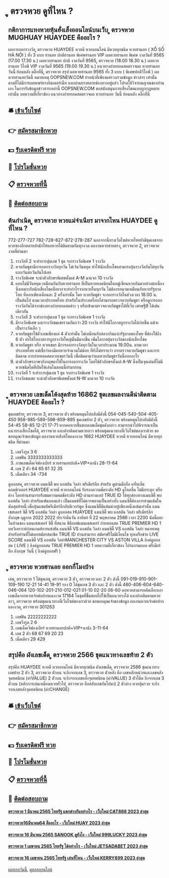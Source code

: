# ู ตรวจหวย ดูที่ไหน ?
## กติกาการแทงหวยหุ้นฮั่งเส็งออนไลน์บนเว็บ ู ตรวจหวย MUGHUAY HUAYDEE คืออะไร ?
ผลการออกรางวัล ู ตรวจหวย HUAYDEE หวยดี หวยออนไลน์ มีหวยทุกชนิด หวยฮานอย ( XỔ SỐ HÀ NỘI ) ทั้ง 3 แบบ ฮานอย ปกติฮานอย พิเศษฮานอย VIP
ผลหวยฮานอย พิเศษ งวดวันที่ 9565 (17.00 17.30 น.)
ผลหวยฮานอย ปกติ งวดวันที่ 9565 ู ตรวจหวย (18.00 18.30 น.)
ผลหวยฮานอย วีไอพี VIP งวดวันที่ 9565 (19.00 19.30 น.)
 แนวทางถ่ายทอดสดตรวจผล หวยฮานอย วันนี้ ย้อนหลัง คลิ๊กที่นี่ ู ตรวจหวย 
สรุป ผลหวยฮานอย 9565 ทั้ง 3 แบบ ( พิเศษปกติวีไอพี ) ผลหวยฮานอยวันนี้
หมายเหตุ OOPSNEW.COM ทำหน้าที่เพียงแค่รวบรวมข้อมูล ข่าวสาร เท่านั้น ตามที่ได้มีการเผยแพร่ทางอินเตอร์เน็ท และผ่านทางหลายช่องทางอยู่แล้ว โปรดใช้วิจารณญาณของท่านเอง ในการรับข้อมูลข่าวสารเหล่านี้ OOPSNEW.COM ขอสนับสนุนการเสี่ยงโชคแบบถูกกฎหมายเท่านั้น
บทความที่เกี่ยวข้อง
แนวทางถ่ายทอดสดตรวจผล หวยฮานอย วันนี้ ย้อนหลัง คลิ๊กที่นี่

## 🛎 [เข้าเว็บไซต์](https://bit.ly/3BG5bNw)
## 👉 [สมัครสมาชิกหวย](https://bit.ly/3BG5bNw)
## 💵 [รับเครดิตฟรี หวย](https://bit.ly/3C3mvgS)
## 👑 [โปรโมชั่นหวย](https://bit.ly/3C3mvgS)
## 📋 [ตรวจหวยที่นี้](https://bit.ly/3C3mvgS)
## 📱 [ติดต่อสอบถาม](https://bit.ly/3C3mvgS)

## ต้นกำเนิด ู ตรวจหวย หวยแม่จำเนียร มาจากไหน HUAYDEE ดูที่ไหน ?
772-277-727
782-728-827-872-278-287
นอกจากนี้ทางเว็บไซต์หวยไทยยังมีชุดเลขจากหวยซองอีกหลายสำนักให้คอหวยได้ติดตามกันทุกงวด
ผลงานหวยสายตรง ู ตรวจหวย 2 ู ตรวจหวย งวดที่ผ่านมา
1. รางวัลที่ 2 จะทำการสุ่มเลข 1 ชุด จากรางวัลพิเศษ 1 รางวัล
2. หวยกัมพูชามีการออกรางวัลทุกวัน ไม่เว้นวันหยุด ทำให้นักเสี่ยงโชคสามารถลุ้นรางวัลกันได้ทุกวัน แบบวันต่อวันกันไปเลย
3. รางวัลพิเศษ จะนำตัวอักษรพิเศษตั้งแต่ A-M มาแจก 10 รางวัล
4. แบบไม่มีวันหยุด เหมือนกันกับหวยฮานอย ที่เป็นหวยยอดนิยมในหมู่เซียนหวยกันมาอย่างต่อเนื่อง ซึ่งเหมาะกับนักเสี่ยงโชคที่อยากจะทำกำไรจากหวยในทุกวัน ไม่ต้องรอนานเหมือนกับหวยรัฐบาลไทย ที่ออกเพียงเดือนละ 2 ครั้งเท่านั้น โดย หวยกัมพูชา จะออกรางวัลในช่วงเวลา 18.00 น. เป็นต้นไป ตามเวลาประเทศไทย สำหรับในประเทศไทยก็สามารถตรวจหวยกัมพูชา หรือดูการออกรางวัลกันได้จากช่องทางถ่ายทอดสดต่าง ๆ หรือเข้ามาตรวจหวยกัมพูชาได้ที่เว็บ เศรษฐี9 ได้เช่นเดียวกัน
5. รางวัลที่ 3 จะทำการสุ่มเลข 1 ชุด จากรางวัลพิเศษ 1 รางวัล
6. มีรางวัลพิเศษ และรางวัลชมเชยรวมกันกว่า 20 รางวัล ทำให้มีโอกาสถูกรางวัลได้ง่ายขึ้น แม้จะเป็นรางวัลเล็ก ๆ
7. หวยกัมพูชาใช้ตัวเลขเพียงแค่ 4 ตัวเท่านั้น ไม่เหมือนกับสลากกินแบ่งรัฐบาลของไทย ที่ต้องใช้ถึง 6 ตัว ทำให้โอกาสการถูกรางวัลใหญ่นั้นมีมากขึ้น เพิ่มโอกาสลุ้นรางวัลของนักเสี่ยงโชค
8. หวยกัมพูชา หรือ หวยเขมร มีการออกรางวัลทุกวันในเวลาประมาณ 19.00น. ตามเวลาประเทศไทย แต่เชื่อว่าคงมีคอหวยจำนวนไม่น้อย ที่ยังไม่ทราบว่า การตรวจหวยกัมพูชา และการติดตาม การถ่ายทอดสดหวยเขมรวันนี้ เพื่อติดตามว่าผลหวยกัมพูชาวันนี้ออกอะไร
9. นำตัวอักษรภาษาอังกฤษมาใช้ในการออกรางวัล โดยใช้ตัวอักษรตั้งแต่ A-W ซึ่งเป็นจุดเด่นที่ไม่มีหวยชนิดใดที่เปิดให้เล่นในตอนนี้ทำมาก่อน
10. รางวัลที่ 1 จะทำการสุ่มเลข 1 ชุด จากรางวัลพิเศษ 1 รางวัล
11. รางวัลชมเชย จะนำตัวอักษรพิเศษตั้งแต่ N-W มาแจก 10 รางวัล

## ู ตรวจหวย เลขเด็ดโค้งสุดท้าย 16862 ชุดเลขผลงานดีน่าติดตาม HUAYDEE คืออะไร ?
ชุดเลขท้าย ู ตรวจหวย 3 ู ตรวจหวย ตัว พร้อมหมุนไปกลับมีดังนี้
054-045-540-504-405-450
958-985-589-598-859-895
ชุดเลขท้าย 2 ตัว ู ตรวจหวย พร้อมหมุนไปกลับมีดังนี้
54-45
58-85
12-21
17-71
หากคอหวยชื่นชอบเลขเด็ดชุดดังกล่าว สามารถนำไปพิจารณาเป็นแนวทางเสี่ยงโชคได้ ู ตรวจหวย และฝากติดตามหวยลาว พร้อมชุดแนวทางที่เว็บไซต์ของเราด้วย
ขอขอบคุณเจ้าของข้อมูล
ผลงานหวยสิงห์โตแดงงวด 1662 HUAYDEE หวยดี หวยออนไลน์ มีหวยทุกชนิด ที่ผ่านมา

1. เลขวิ่งรูด 3 6
2. เลขฟัน 3333333333333
3. ภาพเลขเด็ดเจ๊ฟองเบียร์ หวยฮานอยปกติ+VIP+ดานัง 28-11-64
4. เลข 2 ตัว 64 65 61 32 35
5. เม็ดเดียว 34 -734

ดูบอลสด ู ตรวจหวย แมนซิตี้ พบ แอสตัน วิลล่า พรีเมียร์ลีก สำหรับ ดูผ่านมือถือ แท็บเล็ต คอมพิวเตอร์ HUAYDEE หวยดี หวยออนไลน์ รับรองความชัดระดับ HD ดูไหลลื่น ไม่มีกระตุก หรือ ค้าง โดยท่านสามารถรับชมความคมชัดระดับ HD ผ่านทางแอป TRUE ID ได้ทุกช่องทางแมนซิตี้ พบ แอสตัน วิลล่า สำหรับแฟนบอลแล้ว เป็นแมตช์ที่ไม่ควรพลาดเป็นอย่างยิ่ง แมนซิตี้ต้องการสามแต้มในนัดสุดท้ายนี้ เพื่อลุ้นแชมป์พรีเมียร์ลีกกับลิเวอร์พูล ซึ่งแมนซิตี้มีแต้มนำอยู่เพียงหนึ่งแต้มเท่านั้น
แมนเชสเตอร์ ซิตี้ VS แอสตัน วิลล่า
ดูบอลสด HUAYDEE แมนซิตี้ พบ แอสตัน วิลล่า พรีเมียร์ลีก อังกฤษ ฤดูกาล 2022 2022 ประจำคืนวัน อาทิตย์ ที่ 22 พฤษภาคม 2566 เวลา 2200 นัดนี้แตะในบ้านของ แมนเชสเตอร์ ซิตี้ ที่สนาม ซิตีออฟแมนเชสเตอร์ ถ่ายทอดสด TRUE PREMIER HD 1
บทวิเคราะห์ก่อนเกมส์การแข่งขัน แมนซิตี้ VS แอสตัน วิลล่า
แมนซิตี้ VS แอสตัน วิลล่า
หมายเหตุ สำหรับท่านที่ไม่เคยสมัครสมาชิค TRUE ID ท่านสามารถ สมัครฟรีไม่มีเงื่อนไข ทุกเครือข่าย
LIVE SCORE แมนซิตี้ VS แอสตัน วิลล่าMANCHESTER CITY VS ASTON VILLA
ลิงค์ดูบอลสด ( LIVE )
 ลิงค์ดูบอลสด 
 TRUE PREMIER HD 1 
บทความที่เกี่ยวข้อง
โปรแกรมบอล พรีเมียร์ลีก อังกฤษ วันนี้ ( ลิงค์ดูบอลฟรี )

## ู ตรวจหวย หวยฮานอย ออกกี่โมงบ้าง
เด่น ู ตรวจหวย 1 ได้ชุดเลข ู ตรวจหวย 3 ตัว ู ตรวจหวย และ 2 ตัว ดังนี้
091-019-910-901-109-190
12-21
14-41
19-91
รอง 0 ได้ชุดเลข 3 ตัว และ 2 ตัว ดังนี้
460-406-604-640-046-064
120-102-201-210-012-021
01-10
02-20
06-60
คอหวยสามารถคัดเลือกเอาเลขเด็ดจากหวยเจ้าพ่อปากแดงงวด 17164 ในชุดที่ชื่นชอบไปใช้เป็นแนวทางได้ และฝากติดตามหวยลาว ู ตรวจหวย พร้อมชุดแนวทางที่เว็บไซต์ของเราด้วย
ขอขอบคุณเจ้าของข้อมูล
ผลงานหวยเจ้าพ่อปากแดงงวด ู ตรวจหวย 301263
1. เลขฟัน 22222222222
2. เลขวิ่งรูด 2 6
3. เลขเด็ดเจ๊ฟองเบียร์ หวยฮานอยปกติ+VIP+ดานัง 3-11-64
4. เลข 2 ตัว 68 67 69 20 23
5. เม็ดเดียว 29 429

## สรุปคือ ผังเลขเด็ด ู ตรวจหวย 2566 ชุดแนวทางเลขท้าย 2 ตัว
สรุปคือ HUAYDEE หวยดี หวยออนไลน์ มีหวยทุกชนิด ผังเลขเด็ด ู ตรวจหวย 2566 ชุดแนวทางเลขท้าย 2 ตัว 3 ู ตรวจหวย ตัวบน จะอิงจากเลข 3 ู ตรวจหวย ตัวหลัง คือ เลขหลักหน่วยและเลขหลังจุดทศนิยม (ค่าVALUE)
2 ตัวบน จะอิงจากเลขหลังจุดทศนิยม (ค่าVALUE)
3 ตัวโต๊ด อิงจากเลข 3 ตัวบน (หลักการเล่นเหมือนหวยทั่วไป ู ตรวจหวย คือสลับเลขกันไปมา)
2 ตัวล่าง หวยลุ้นรวย จะอิงจากเลขหลังจุดทศนิยม (ค่าCHANGE)

## 🛎 [เข้าเว็บไซต์](https://bit.ly/3BG5bNw)
## 👉 [สมัครสมาชิกหวย](https://bit.ly/3BG5bNw)
## 💵 [รับเครดิตฟรี หวย](https://bit.ly/3C3mvgS)
## 👑 [โปรโมชั่นหวย](https://bit.ly/3C3mvgS)
## 📋 [ตรวจหวยที่นี้](https://bit.ly/3C3mvgS)
## 📱 [ติดต่อสอบถาม](https://bit.ly/3C3mvgS)

#### [ตรวจหวย 1 มีนาคม 2565 ไทยรัฐ แตกต่างกันอย่างไร - เว็บใหม่ CAT888 2023 ล่าสุด](https://atom.io/themes/ตรวจหวย%201%20มีนาคม%202565%20ไทยรัฐ%20แตกต่างกันอย่างไร%20-%20เว็บใหม่%20cat888%202023%20ล่าสุด)
#### [ตรวจหวย16มีนาคม64 คืออะไร - เว็บใหม่ HUAY 2023 ล่าสุด](https://atom.io/themes/ตรวจหวย16มีนาคม64%20คืออะไร%20-%20เว็บใหม่%20huay%202023%20ล่าสุด)
#### [ตรวจหวย 16 มีนาคม 2565 SANOOK ดูยังไง - เว็บใหม่ 999LUCKY 2023 ล่าสุด](https://atom.io/themes/ตรวจหวย%2016%20มีนาคม%202565%20sanook%20ดูยังไง%20-%20เว็บใหม่%20999lucky%202023%20ล่าสุด)
#### [ตรวจหวย 1 เมษายน 2565 ไทยรัฐ ได้อย่างไร - เว็บใหม่ JETSADABET 2023 ล่าสุด](https://atom.io/themes/ตรวจหวย%201%20เมษายน%202565%20ไทยรัฐ%20ได้อย่างไร%20-%20เว็บใหม่%20jetsadabet%202023%20ล่าสุด)
#### [ตรวจหวย 16 เมษายน 2565 ไทยรัฐ เล่นที่ไหน - เว็บใหม่ KERRY899 2023 ล่าสุด](https://atom.io/themes/ตรวจหวย%2016%20เมษายน%202565%20ไทยรัฐ%20เล่นที่ไหน%20-%20เว็บใหม่%20kerry899%202023%20ล่าสุด)

[ผลบอลวันนี้](https://siamsport.tv "ผลบอลวันนี้"), [ดูบอลออนไลน์](https://siamsport.tv/ดูบอลสด "ดูบอลออนไลน์")